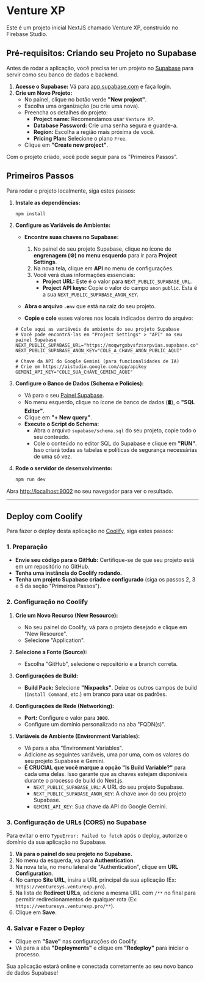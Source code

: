 
# Venture XP

Este é um projeto inicial NextJS chamado Venture XP, construído no Firebase Studio.

## Pré-requisitos: Criando seu Projeto no Supabase

Antes de rodar a aplicação, você precisa ter um projeto no [Supabase](https://supabase.com/) para servir como seu banco de dados e backend.

1.  **Acesse o Supabase:** Vá para [app.supabase.com](https://app.supabase.com) e faça login.
2.  **Crie um Novo Projeto:**
    *   No painel, clique no botão verde **"New project"**.
    *   Escolha uma organização (ou crie uma nova).
    *   Preencha os detalhes do projeto:
        *   **Project name:** Recomendamos usar `Venture XP`.
        *   **Database Password:** Crie uma senha segura e guarde-a.
        *   **Region:** Escolha a região mais próxima de você.
        *   **Pricing Plan:** Selecione o plano `Free`.
    *   Clique em **"Create new project"**.

Com o projeto criado, você pode seguir para os "Primeiros Passos".

## Primeiros Passos

Para rodar o projeto localmente, siga estes passos:

1. **Instale as dependências:**
   ```bash
   npm install
   ```

2. **Configure as Variáveis de Ambiente:**
   *   **Encontre suas chaves no Supabase:**
        1.  No painel do seu projeto Supabase, clique no ícone de **engrenagem (⚙️) no menu esquerdo** para ir para **Project Settings**.
        2.  Na nova tela, clique em **API** no menu de configurações.
        3.  Você verá duas informações essenciais:
            *   **Project URL:** Este é o valor para `NEXT_PUBLIC_SUPABASE_URL`.
            *   **Project API keys:** Copie o valor do campo `anon` `public`. Esta é a sua `NEXT_PUBLIC_SUPABASE_ANON_KEY`.

   *   **Abra o arquivo `.env`** que está na raiz do seu projeto.
   *   **Copie e cole** esses valores nos locais indicados dentro do arquivo:
     ```env
     # Cole aqui as variáveis de ambiente do seu projeto Supabase
     # Você pode encontrá-las em "Project Settings" > "API" no seu painel Supabase
     NEXT_PUBLIC_SUPABASE_URL="https://moqwrgxbvsfzsxrpvias.supabase.co"
     NEXT_PUBLIC_SUPABASE_ANON_KEY="COLE_A_CHAVE_ANON_PUBLIC_AQUI"

     # Chave da API do Google Gemini (para funcionalidades de IA)
     # Crie em https://aistudio.google.com/app/apikey
     GEMINI_API_KEY="COLE_SUA_CHAVE_GEMINI_AQUI"
     ```

3. **Configure o Banco de Dados (Schema e Policies):**
   * Vá para o seu [Painel Supabase](https://app.supabase.com/).
   * No menu esquerdo, clique no ícone de banco de dados (🛢️), o **"SQL Editor"**.
   * Clique em **"+ New query"**.
   * **Execute o Script do Schema:**
     * Abra o arquivo `supabase/schema.sql` do seu projeto, copie todo o seu conteúdo.
     * Cole o conteúdo no editor SQL do Supabase e clique em **"RUN"**. Isso criará todas as tabelas e políticas de segurança necessárias de uma só vez.

4. **Rode o servidor de desenvolvimento:**
   ```bash
   npm run dev
   ```

Abra [http://localhost:9002](http://localhost:9002) no seu navegador para ver o resultado.

---

## Deploy com Coolify

Para fazer o deploy desta aplicação no [Coolify](https://coolify.io/), siga estes passos:

### 1. Preparação

- **Envie seu código para o GitHub:** Certifique-se de que seu projeto está em um repositório no GitHub.
- **Tenha uma instância do Coolify rodando.**
- **Tenha um projeto Supabase criado e configurado** (siga os passos 2, 3 e 5 da seção "Primeiros Passos").

### 2. Configuração no Coolify

1.  **Crie um Novo Recurso (New Resource):**
    *   No seu painel do Coolify, vá para o projeto desejado e clique em "New Resource".
    *   Selecione "Application".

2.  **Selecione a Fonte (Source):**
    *   Escolha "GitHub", selecione o repositório e a branch correta.

3.  **Configurações de Build:**
    *   **Build Pack:** Selecione **"Nixpacks"**. Deixe os outros campos de build (`Install Command`, etc.) em branco para usar os padrões.

4.  **Configurações de Rede (Networking):**
    *   **Port:** Configure o valor para **`3000`**.
    *   Configure um domínio personalizado na aba "FQDN(s)".

5.  **Variáveis de Ambiente (Environment Variables):**
    *   Vá para a aba "Environment Variables".
    *   Adicione as seguintes variáveis, uma por uma, com os valores do seu projeto Supabase e Gemini.
    *   **É CRUCIAL que você marque a opção "Is Build Variable?"** para cada uma delas. Isso garante que as chaves estejam disponíveis durante o processo de build do Next.js.
        *   `NEXT_PUBLIC_SUPABASE_URL`: A URL do seu projeto Supabase.
        *   `NEXT_PUBLIC_SUPABASE_ANON_KEY`: A chave `anon` do seu projeto Supabase.
        *   `GEMINI_API_KEY`: Sua chave da API do Google Gemini.
        
     


### 3. Configuração de URLs (CORS) no Supabase

Para evitar o erro `TypeError: Failed to fetch` após o deploy, autorize o domínio da sua aplicação no Supabase.

1.  **Vá para o painel do seu projeto no Supabase.**
2.  No menu da esquerda, vá para **Authentication**.
3.  Na nova tela, no menu lateral de "Authentication", clique em **URL Configuration**.
4.  No campo **Site URL**, insira a URL principal da sua aplicação (Ex: `https://venturesys.venturexp.pro`).
5.  Na lista de **Redirect URLs**, adicione a mesma URL com `/**` no final para permitir redirecionamentos de qualquer rota (Ex: `https://venturesys.venturexp.pro/**`).
6.  Clique em **Save**.

### 4. Salvar e Fazer o Deploy

- Clique em **"Save"** nas configurações do Coolify.
- Vá para a aba **"Deployments"** e clique em **"Redeploy"** para iniciar o processo.

Sua aplicação estará online e conectada corretamente ao seu novo banco de dados Supabase!
